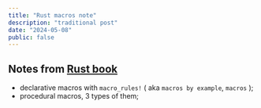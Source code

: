 ```yaml
---
title: "Rust macros note"
description: "traditional post"
date: "2024-05-08"
public: false
---
```


## Notes from [Rust book](https://doc.rust-lang.org/book/ch19-06-macros.html)

- declarative macros with ``macro_rules!`` ( aka ``macros by example``, ``macros`` );
- procedural macros, 3 types of them;
